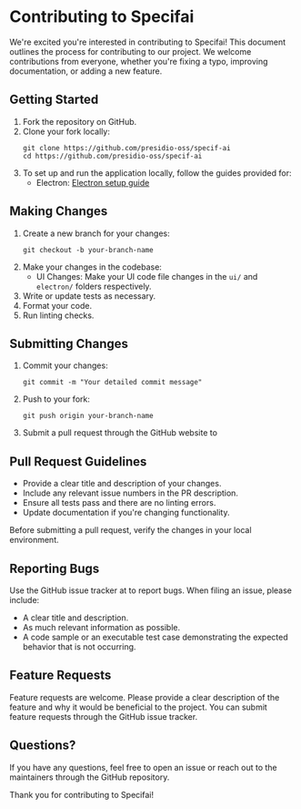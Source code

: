 # Contributing to Specifai

We're excited you're interested in contributing to Specifai! This document outlines the process for contributing to our project. We welcome contributions from everyone, whether you're fixing a typo, improving documentation, or adding a new feature.

## Getting Started

1. Fork the repository on GitHub.
2. Clone your fork locally:
   ```
   git clone https://github.com/presidio-oss/specif-ai
   cd https://github.com/presidio-oss/specif-ai
   ```
3. To set up and run the application locally, follow the guides provided for:
   - Electron: [Electron setup guide](./electron/README.md)
   
## Making Changes

1. Create a new branch for your changes:
   ```
   git checkout -b your-branch-name
   ```
2. Make your changes in the codebase:
   - UI Changes: Make your UI code file changes in the `ui/` and `electron/` folders respectively.
3. Write or update tests as necessary.
4. Format your code.
5. Run linting checks.

## Submitting Changes

1. Commit your changes:
   ```
   git commit -m "Your detailed commit message"
   ```
2. Push to your fork:
   ```
   git push origin your-branch-name
   ```
3. Submit a pull request through the GitHub website to <github url>

## Pull Request Guidelines

- Provide a clear title and description of your changes.
- Include any relevant issue numbers in the PR description.
- Ensure all tests pass and there are no linting errors.
- Update documentation if you're changing functionality.

Before submitting a pull request, verify the changes in your local environment.

## Reporting Bugs

Use the GitHub issue tracker at <github url> to report bugs. When filing an issue, please include:

- A clear title and description.
- As much relevant information as possible.
- A code sample or an executable test case demonstrating the expected behavior that is not occurring.

## Feature Requests

Feature requests are welcome. Please provide a clear description of the feature and why it would be beneficial to the project. You can submit feature requests through the GitHub issue tracker.

## Questions?

If you have any questions, feel free to open an issue or reach out to the maintainers through the GitHub repository.

Thank you for contributing to Specifai!
